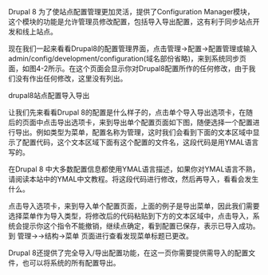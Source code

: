 Drupal 8 为了使站点配置管理更加灵活，提供了Configuration Manager模块，这个模块的功能是允许管理员修改配置，包括导入导出配置，这有利于同步站点开发和线上站点。

现在我们一起来看看Drupal8的配置管理界面，点击管理->配置->配置管理或输入admin/config/development/configuration(域名部份省略)，来到系统同步页面，如图4-2所示。在这个页面会显示你对Drupal8配置所作的任何修改，由于我们没有作出任何修改，这里没有列出。

drupal8站点配置导入导出

让我们先来看看Drupal 8的配置是什么样子的，点击单个导入导出选项卡，在随后的页面中点击导出选项卡，来到导出单个配置页面如下图，随便选择一个配置进行导出。例如类型为菜单，配置名称为管理，这时我们会看到下面的文本区域中显示了配置代码，这个文本区域下面有这个配置的文件名，这段代码是用YMAL语言写的。

在Drupal 8 中大多数配置信息都使用YMAL语言描述，如果你对YMAL语言不熟，请阅读本站中的YMAL中文教程。将这段代码进行修改，然后再导入，看看会发生什么。

点击导入选项卡，来到导入单个配置页面，上面的例子是导出菜单，因此我们需要选择菜单作为导入类型，将修改后的代码粘贴到下方的文本区域中，点击导入，系统会提示你这个指令不能撤销，继续点确定，看到配置已保存，表示已导入成功。到 管理->->结构->菜单 页面进行查看发现菜单标题已更改。

Drupal 8还提供了完全导入/导出配置功能，在这一页你需要提供需导入的配置文件，也可以将系统的所有配置导出。